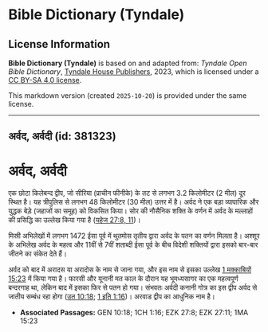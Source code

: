 # Bible Dictionary (Tyndale)

## License Information

**Bible Dictionary (Tyndale)** is based on and adapted from: _Tyndale Open Bible Dictionary_, [Tyndale House Publishers](https://tyndaleopenresources.com/), 2023, which is licensed under a [CC BY-SA 4.0 license](https://creativecommons.org/licenses/by-sa/4.0/legalcode.en).

This markdown version (created `2025-10-20`) is provided under the same license.



--------------------------------

## अर्वद, अर्वदी (id: 381323)

अर्वद, अर्वदी
=============

एक छोटा किलेबन्द द्वीप, जो सीरिया (प्राचीन फीनीके) के तट से लगभग 3\.2 किलोमीटर (2 मील) दूर स्थित है। यह त्रीपुलिस से लगभग 48 किलोमीटर (30 मील) उत्तर में है। अर्वद ने एक बड़ा व्यापारिक और युद्धक बेड़े (जहाजों का समूह) को विकसित किया। सोर की नौसैनिक शक्ति के वर्णन में अर्वद के मल्लाहों की प्रसिद्धि का उल्लेख किया गया है ([यहेज 27:8, 11](https://ref.ly/Ezek27:8,Ezek27:11))।

मिस्री अभिलेखों में लगभग 1472 ईसा पूर्व में थुतमोस तृतीय द्वारा अर्वद के पतन का वर्णन मिलता है। अश्शूर के अभिलेख अर्वद के महत्व और 11वीं से 7वीं शताब्दी ईसा पूर्व के बीच विदेशी शक्तियों द्वारा इसको बार\-बार जीतने का संकेत देते हैं।

अर्वद को बाद में अरादस या अरादोस के नाम से जाना गया, और इस नाम से इसका उल्लेख [1 मक्काबियों 15:23](https://ref.ly/1Macc15:23) में किया गया है। फारसी और यूनानी मत काल के दौरान यह भूमध्यसागर का एक महत्वपूर्ण बन्दरगाह था, लेकिन बाद में इसका फिर से पतन हो गया। संभवतः अर्वदी कनानी गोत्र का इस द्वीप अर्वद से जातीय सम्बंध रहा होगा ([उत 10:18](https://ref.ly/Gen10:18); [1 इति 1:16](https://ref.ly/1Chr1:16))। अरवाड द्वीप का आधुनिक नाम है।

* **Associated Passages:** GEN 10:18; 1CH 1:16; EZK 27:8; EZK 27:11; 1MA 15:23

